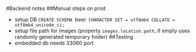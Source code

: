 #Backend notes
##Manual steps on prod
* setup DB `CREATE SCHEMA `beer` CHARACTER SET = utf8mb4 COLLATE = utf8mb4_unicode_ci;`
* setup file path for images (property `images.location.path`, if empty uses randomly generated temporary folder)
##Testing
* embedded db needs 33060 port
